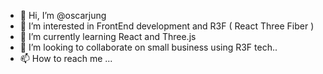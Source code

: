 - 👋 Hi, I’m @oscarjung
- 👀 I’m interested in FrontEnd development and R3F ( React Three Fiber )
- 🌱 I’m currently learning React and Three.js
- 💞️ I’m looking to collaborate on small business using R3F tech..
- 📫 How to reach me ...

<!---
oscarjung/oscarjung is a ✨ special ✨ repository because its `README.md` (this file) appears on your GitHub profile.
You can click the Preview link to take a look at your changes.
--->
